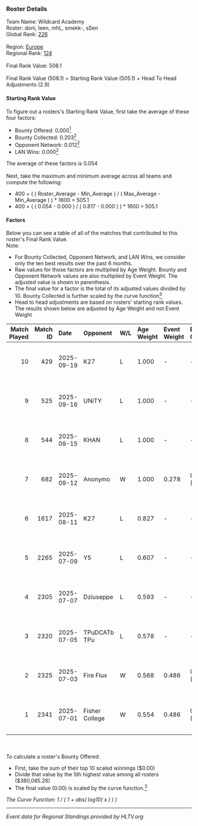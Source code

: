 ### Roster Details<br />
Team Name: Wildcard Academy<br />
Roster: doni, leen, mhL, smekk-, sSen<br />
Global Rank: [226](../../standings_global_2025_10_06.md)<br />
<br />
Region: [Europe]( ../../standings_europe_2025_10_06.md)<br />
Regional Rank: [124]( ../../standings_europe_2025_10_06.md)<br />
<br />
Final Rank Value:  508.1<br />
<br />
Final Rank Value (508.1) = Starting Rank Value (505.1) + Head To Head Adjustments (2.9)<br />

#### Starting Rank Value<br />
To figure out a rosters's Starting Rank Value, first take the average of these four factors:<br />
- Bounty Offered: 0.000[<sup>1</sup>](#table2)
- Bounty Collected: 0.203[<sup>2</sup>](#table1)
- Opponent Network: 0.012[<sup>2</sup>](#table1)
- LAN Wins: 0.000[<sup>2</sup>](#table1)

The average of these factors is 0.054<br />
<br />
Next, take the maximum and minimum average across all teams and compute the following:<br />
- 400 + ( ( Roster_Average - Min_Average ) / ( Max_Average - Min_Average ) ) * 1600 = 505.1
- 400 + ( ( 0.054 - 0.000 ) / ( 0.817 - 0.000 ) ) * 1600 = 505.1


#### Factors<br />
Below you can see a table of all of the matches that contributed to this roster's Final Rank Value.<br />
Note:<br />

- For Bounty Collected, Opponent Network, and LAN Wins, we consider only the ten best results over the past 6 months.
- Raw values for those factors are multiplied by Age Weight. Bounty and Opponent Network values are also multiplied by Event Weight. The adjusted value is shown in parenthesis.
- The final value for a factor is the total of its adjusted values divided by 10. Bounty Collected is further scaled by the curve function[<sup>3</sup>](#curveFunction)
- Head to head adjustments are based on rosters' starting rank values. The results shown below are adjusted by Age Weight and not Event Weight
<span id="table1"></span><br />


| Match Played | Match ID | Date       | Opponent       | W/L | Age Weight | Event Weight | Bounty Collected | Opponent Network | LAN Wins  | H2H Adj. | Roster                          |
| -: | -: | :- | :- | :- | :- | :- | :- | :- | :- | -: | :- |
|           10 |      429 | 2025-09-19 | K27            | L   | 1.000      | -            | -                | -                | -         |    -4.61 | doni, leen, mhL, smekk-, sSen   |
|            9 |      525 | 2025-09-16 | UNiTY          | L   | 1.000      | -            | -                | -                | -         |    -7.85 | doni, leen, mhL, smekk-, sSen   |
|            8 |      544 | 2025-09-15 | KHAN           | L   | 1.000      | -            | -                | -                | -         |    -6.78 | doni, leen, mhL, smekk-, sSen   |
|            7 |      682 | 2025-09-12 | Anonymo        | W   | 1.000      | 0.278        | 0.000 (0.000)    | 0.107 (0.030)    | 0 (0.000) |    14.31 | doni, leen, mhL, smekk-, sSen   |
|            6 |     1617 | 2025-08-11 | K27            | L   | 0.827      | -            | -                | -                | -         |    -5.24 | doni, leen, mhL, sSen, TMKj     |
|            5 |     2265 | 2025-07-09 | Y5             | L   | 0.607      | -            | -                | -                | -         |    -5.38 | doni, fr3nd, smekk-, sSen, TMKj |
|            4 |     2305 | 2025-07-07 | Dziuseppe      | L   | 0.593      | -            | -                | -                | -         |    -4.32 | doni, fr3nd, smekk-, sSen, TMKj |
|            3 |     2320 | 2025-07-05 | TPuDCATb TPu   | L   | 0.578      | -            | -                | -                | -         |    -1.69 | doni, fr3nd, smekk-, sSen, TMKj |
|            2 |     2325 | 2025-07-03 | Fire Flux      | W   | 0.568      | 0.486        | 0.004 (0.001)    | 0.262 (0.072)    | 0 (0.000) |    14.26 | doni, fr3nd, smekk-, sSen, TMKj |
|            1 |     2341 | 2025-07-01 | Fisher College | W   | 0.554      | 0.486        | 0.000 (0.000)    | 0.053 (0.014)    | 0 (0.000) |    10.21 | doni, fr3nd, smekk-, sSen, TMKj |

<br />
<span id="table2"></span><br />
To calculate a roster's Bounty Offered:<br />

- First, take the sum of their top 10 scaled winnings ($0.00)
- Divide that value by the 5th highest value among all rosters ($380,085.28)
- The final value (0.00) is scaled by the curve function.[<sup>3</sup>](#curveFunction)

<span id="curveFunction"></span>_The Curve Function: 1 / ( 1 + abs( log10( x ) ) )_<br />

---
_Event data for Regional Standings provided by HLTV.org_<br />
